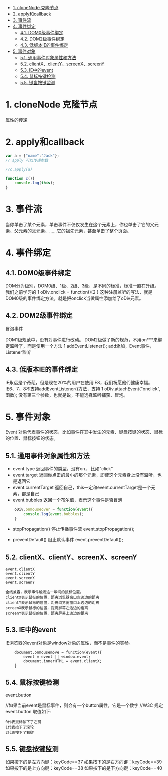 <!-- TOC -->

- [1. cloneNode 克隆节点](#1-clonenode-克隆节点)
- [2. apply和callback](#2-apply和callback)
- [3. 事件流](#3-事件流)
- [4. 事件绑定](#4-事件绑定)
    - [4.1. DOM0级事件绑定](#41-dom0级事件绑定)
    - [4.2. DOM2级事件绑定](#42-dom2级事件绑定)
    - [4.3. 低版本IE的事件绑定](#43-低版本ie的事件绑定)
- [5. 事件对象](#5-事件对象)
    - [5.1. 通用事件对象属性和方法](#51-通用事件对象属性和方法)
    - [5.2. clientX、clientY、screenX、screenY](#52-clientxclientyscreenxscreeny)
    - [5.3. IE中的event](#53-ie中的event)
    - [5.4. 鼠标按键检测](#54-鼠标按键检测)
    - [5.5. 键盘按键监测](#55-键盘按键监测)

<!-- /TOC -->
# 1. cloneNode 克隆节点

属性的传递

# 2. apply和callback

```js
var a = {"name":"Jack"};
// apply 可以传递参数

//c.apply(a)

function c(){
    console.log(this);
}
```

# 3. 事件流


当你单击了某个元素，单击事件不仅仅发生在这个元素上，你也单击了它的父元素、父元素的父元素、……它的祖先元素，甚至单击了整个页面。

# 4. 事件绑定

## 4.1. DOM0级事件绑定
DOM分为级别，DOM0级、1级、2级、3级，是不同的标准，标准一直在升级。
我们之前学习的
1	oDiv.onclick = function(){2	}
这种注册监听的写法，就是DOM0级的事件绑定方法。就是把onclick当做属性添加给了oDiv元素。


## 4.2. DOM2级事件绑定

冒泡事件


DOM1级规范中，没有对事件进行改动。
DOM2级做了新的规范，不用on***来绑定监听了，而是使用一个方法
1	addEventListener();
add添加，Event事件，Listener监听

## 4.3. 低版本IE的事件绑定

IE永远是个奇葩，但是现在20%的用户在使用IE8，我们祝愿他们健康幸福。
IE6、7、8不支持addEventListener()方法，支持
1	oDiv.attachEvent("onclick",函数);
没有第三个参数，也就是说，不能选择监听捕获、冒泡。

# 5. 事件对象


Event 对象代表事件的状态，比如事件在其中发生的元素、键盘按键的状态、鼠标的位置、鼠标按钮的状态。

## 5.1. 通用事件对象属性和方法

+ event.type 返回事件的类型，没有on， 比如"click"
+ event.target 返回你点击的最小的那个元素，即使这个元素身上没有监听，也是返回它
+ event.currentTarget	返回自己，this一定和event.currentTarget是一个元素，都是自己
+ event.bubbles	返回一个布尔值，表示这个事件是否冒泡


```js
	oDiv.onmouseover = function(event){
		console.log(event.bubbles); 
	}

```

+ stopPropagation() 停止传播事件流
	event.stopPropagation();

+ preventDefault() 阻止默认事件
	event.preventDefault();

## 5.2. clientX、clientY、screenX、screenY

```
event.clientX
event.clientY
event.screenX
event.screenY

全线兼容，表示事件触发这一瞬间的鼠标位置。
clientX表示鼠标的位置，距离浏览器窗口左边边的距离
clientY表示鼠标的位置，距离浏览器窗口上边边的距离
screenX表示鼠标的位置，距离屏幕左边边的距离
screenY表示鼠标的位置，距离屏幕上边边的距离

```



## 5.3. IE中的event

IE浏览器的event对象是window对象的属性，而不是事件的实参。

```
	document.onmousemove = function(event){
	    event = event || window.event;
	    document.innerHTML = event.clientX;
	}
```

## 5.4. 鼠标按键检测

event.button

//如果当前event是鼠标事件，则会有一个button属性，它是一个数字
//W3C 规定 event.button 取值如下:
```
0代表鼠标按下了左键
1代表按下了滚轮
2代表按下了右键
```

## 5.5. 键盘按键监测

如果按下的是左方向键：keyCode==37
如果按下的是右方向键：keyCode==39
如果按下的是上方向键：keyCode==38
如果按下的是下方向键：keyCode==40